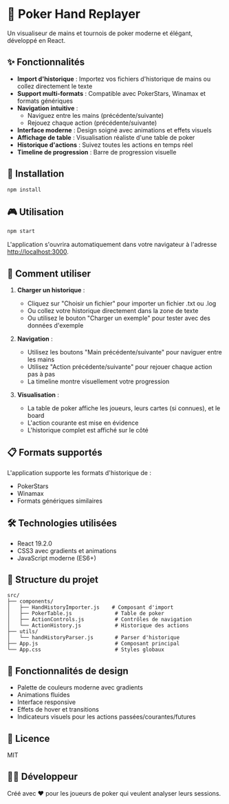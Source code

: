 # 🎴 Poker Hand Replayer

Un visualiseur de mains et tournois de poker moderne et élégant, développé en React.

## ✨ Fonctionnalités

- **Import d'historique** : Importez vos fichiers d'historique de mains ou collez directement le texte
- **Support multi-formats** : Compatible avec PokerStars, Winamax et formats génériques
- **Navigation intuitive** : 
  - Naviguez entre les mains (précédente/suivante)
  - Rejouez chaque action (précédente/suivante)
- **Interface moderne** : Design soigné avec animations et effets visuels
- **Affichage de table** : Visualisation réaliste d'une table de poker
- **Historique d'actions** : Suivez toutes les actions en temps réel
- **Timeline de progression** : Barre de progression visuelle

## 🚀 Installation

```bash
npm install
```

## 🎮 Utilisation

```bash
npm start
```

L'application s'ouvrira automatiquement dans votre navigateur à l'adresse [http://localhost:3000](http://localhost:3000).

## 📖 Comment utiliser

1. **Charger un historique** :
   - Cliquez sur "Choisir un fichier" pour importer un fichier .txt ou .log
   - Ou collez votre historique directement dans la zone de texte
   - Ou utilisez le bouton "Charger un exemple" pour tester avec des données d'exemple

2. **Navigation** :
   - Utilisez les boutons "Main précédente/suivante" pour naviguer entre les mains
   - Utilisez "Action précédente/suivante" pour rejouer chaque action pas à pas
   - La timeline montre visuellement votre progression

3. **Visualisation** :
   - La table de poker affiche les joueurs, leurs cartes (si connues), et le board
   - L'action courante est mise en évidence
   - L'historique complet est affiché sur le côté

## 📋 Formats supportés

L'application supporte les formats d'historique de :
- PokerStars
- Winamax
- Formats génériques similaires

## 🛠️ Technologies utilisées

- React 19.2.0
- CSS3 avec gradients et animations
- JavaScript moderne (ES6+)

## 📝 Structure du projet

```
src/
├── components/
│   ├── HandHistoryImporter.js    # Composant d'import
│   ├── PokerTable.js              # Table de poker
│   ├── ActionControls.js          # Contrôles de navigation
│   └── ActionHistory.js           # Historique des actions
├── utils/
│   └── handHistoryParser.js       # Parser d'historique
├── App.js                         # Composant principal
└── App.css                        # Styles globaux
```

## 🎨 Fonctionnalités de design

- Palette de couleurs moderne avec gradients
- Animations fluides
- Interface responsive
- Effets de hover et transitions
- Indicateurs visuels pour les actions passées/courantes/futures

## 📄 Licence

MIT

## 👨‍💻 Développeur

Créé avec ❤️ pour les joueurs de poker qui veulent analyser leurs sessions.
